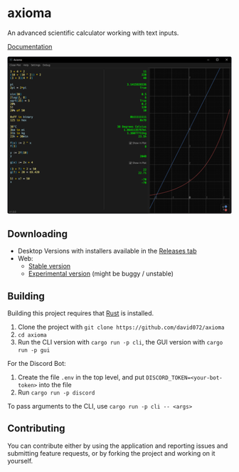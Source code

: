 # axioma

An advanced scientific calculator working with text inputs.

[Documentation](https://github.com/david072/axioma/wiki)

![Image](/media/thumbnail.png)

## Downloading

- Desktop Versions with installers available in the [Releases tab](https://github.com/david072/axioma/releases)
- Web:
    - [Stable version](https://david072.github.io/axioma)
    - [Experimental version](https://david072.github.io/axioma/experimental) (might be buggy / unstable)

## Building

Building this project requires that [Rust](https://www.rust-lang.org/) is installed.

1. Clone the project with `git clone https://github.com/david072/axioma`
2. `cd axioma`
3. Run the CLI version with `cargo run -p cli`, the GUI version with `cargo run -p gui`

For the Discord Bot:

1. Create the file `.env` in the top level, and put `DISCORD_TOKEN=<your-bot-token>` into the
   file
2. Run `cargo run -p discord`

To pass arguments to the CLI, use `cargo run -p cli -- <args>`

## Contributing

You can contribute either by using the application and reporting issues and submitting feature requests,
or by forking the project and working on it yourself.
